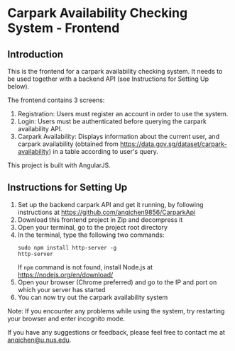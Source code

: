 # Carpark Availability Checking System - Frontend

## Introduction

This is the frontend for a carpark availability checking system. It needs to be used together with a backend API (see Instructions for Setting Up below).

The frontend contains 3 screens:
1. Registration: Users must register an account in order to use the system. 
2. Login: Users must be authenticated before querying the carpark availability API.
3. Carpark Availability: Displays information about the current user, and carpark availability (obtained from https://data.gov.sg/dataset/carpark-availability) in a table according to user's query.

This project is built with AngularJS.

## Instructions for Setting Up

1. Set up the backend carpark API and get it running, by following instructions at https://github.com/anqichen9856/CarparkApi
2. Download this frontend project in Zip and decompress it
3. Open your terminal, go to the project root directory
4. In the terminal, type the following two commands:
    ```
    sudo npm install http-server -g
    http-server
    ```
    If `npm` command is not found, install Node.js at https://nodejs.org/en/download/
5. Open your browser (Chrome preferred) and go to the IP and port on which your server has started 
6. You can now try out the carpark availability system

Note: If you encounter any problems while using the system, try restarting your browser and enter incognito mode.

If you have any suggestions or feedback, please feel free to contact me at anqichen@u.nus.edu.


